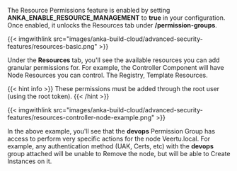 ---
---

The Resource Permissions feature is enabled by setting **ANKA_ENABLE_RESOURCE_MANAGEMENT** to **true** in your configuration. Once enabled, it unlocks the Resources tab under **/permission-groups**.

{{< imgwithlink src="images/anka-build-cloud/advanced-security-features/resources-basic.png" >}}

Under the **Resources** tab, you'll see the available resources you can add granular permissions for. For example, the Controller Component will have Node Resources you can control. The Registry, Template Resources.

{{< hint info >}}
These permissions must be added through the root user (using the root token).
{{< /hint >}}

{{< imgwithlink src="images/anka-build-cloud/advanced-security-features/resources-controller-node-example.png" >}}

In the above example, you'll see that the **devops** Permission Group has access to perform very specific actions for the node Veertu.local. For example, any authentication method (UAK, Certs, etc) with the **devops** group attached will be unable to Remove the node, but will be able to Create Instances on it.
